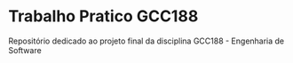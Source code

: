 # Trabalho Pratico GCC188
Repositório dedicado ao projeto final da disciplina GCC188 - Engenharia de Software
